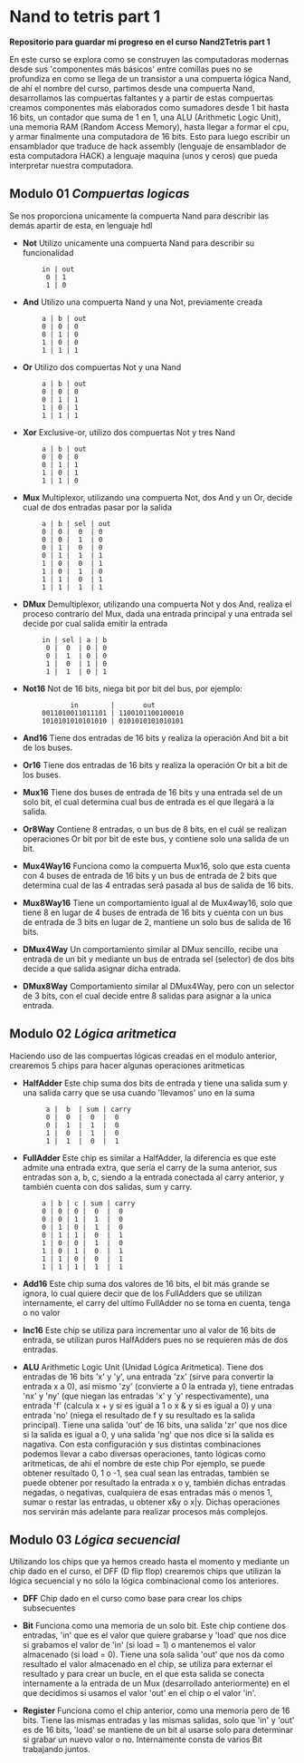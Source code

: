# Nand to tetris part 1

**Repositorio para guardar mi progreso en el curso Nand2Tetris part 1**

En este curso se explora como se construyen las computadoras modernas desde sus 'componentes más básicos' entre comillas pues no se profundiza en como se llega de un transistor a una compuerta lógica Nand, de ahí el nombre del curso, partimos desde una compuerta Nand, desarrollamos las compuertas faltantes y a partir de estas compuertas creamos componentes más elaborados como sumadores desde 1 bit hasta 16 bits, un contador que suma de 1 en 1, una ALU (Arithmetic Logic Unit), una memoria RAM (Random Access Memory), hasta llegar a formar el cpu, y armar finalmente una computadora de 16 bits.
Esto para luego escribir un ensamblador que traduce de hack assembly (lenguaje de ensamblador de esta computadora HACK) a lenguaje maquina (unos y ceros) que pueda interpretar nuestra computadora.

## Modulo 01 ***Compuertas logicas***

Se nos proporciona unicamente la compuerta Nand para describir las demás apartir de esta, en lenguaje hdl
    
- **Not**
 Utilizo unicamente una compuerta Nand para describir su funcionalidad
```
        in | out
         0 | 1 
         1 | 0
```

- **And**
Utilizo una compuerta Nand y una Not, previamente creada
```
        a | b | out
        0 | 0 | 0
        0 | 1 | 0
        1 | 0 | 0
        1 | 1 | 1
```

- **Or**
Utilizo dos compuertas Not y una Nand
```
        a | b | out
        0 | 0 | 0
        0 | 1 | 1
        1 | 0 | 1
        1 | 1 | 1
```

- **Xor**
Exclusive-or, utilizo dos compuertas Not y tres Nand
```
        a | b | out
        0 | 0 | 0
        0 | 1 | 1
        1 | 0 | 1
        1 | 1 | 0
```

- **Mux**
Multiplexor, utilizando una compuerta Not, dos And y un Or, decide cual de dos entradas pasar por la salida 
```
        a | b | sel | out
        0 | 0 |  0  | 0
        0 | 0 |  1  | 0
        0 | 1 |  0  | 0
        0 | 1 |  1  | 1
        1 | 0 |  0  | 1
        1 | 0 |  1  | 0
        1 | 1 |  0  | 1 
        1 | 1 |  1  | 1
```

- **DMux**
Demultiplexor, utilizando una compuerta Not y dos And, realiza el proceso contrario del Mux, dada una entrada principal y una entrada sel decide por cual salida emitir la entrada
```
        in | sel | a | b
         0 |  0  | 0 | 0
         0 |  1  | 0 | 0
         1 |  0  | 1 | 0
         1 |  1  | 0 | 1
```        

- **Not16**
Not de 16 bits, niega bit por bit del bus, por ejemplo:
```
               in        |       out
        0011010011011101 | 1100101100100010
        1010101010101010 | 0101010101010101
```

- **And16**
Tiene dos entradas de 16 bits y realiza la operación And bit a bit de los buses.

- **Or16**
Tiene dos entradas de 16 bits y realiza la operación Or bit a bit de los buses.

- **Mux16**
Tiene dos buses de entrada de 16 bits y una entrada sel de un solo bit, el cual determina cual bus de entrada es el que llegará a la salida.

- **Or8Way**
Contiene 8 entradas, o un bus de 8 bits, en el cuál se realizan operaciones Or bit por bit de este bus, y contiene solo una salida de un bit.

- **Mux4Way16**
Funciona como la compuerta Mux16, solo que esta cuenta con 4 buses de entrada de 16 bits y un bus de entrada de 2 bits que determina cual de las 4 entradas será pasada al bus de salida de 16 bits.

- **Mux8Way16**
Tiene un comportamiento igual al de Mux4way16, solo que tiene 8 en lugar de 4 buses de entrada de 16 bits y cuenta con un bus de entrada de 3 bits en lugar de 2, mantiene un solo bus de salida de 16 bits.

- **DMux4Way**
Un comportamiento similar al DMux sencillo, recibe una entrada de un bit y mediante un bus de entrada sel (selector) de dos bits decide a que salida asignar dicha entrada.

- **DMux8Way**
Comportamiento similar al DMux4Way, pero con un selector de 3 bits, con el cual decide entre 8 salidas para asignar a la unica entrada.


## Modulo 02 ***Lógica aritmetica***

Haciendo uso de las compuertas lógicas creadas en el modulo anterior, crearemos 5 chips para hacer algunas operaciones aritmeticas

- **HalfAdder**
Este chip suma dos bits de entrada y tiene una salida sum y una salida carry que se usa cuando 'llevamos' uno en la suma
```
         a |  b  | sum | carry
         0 |  0  |  0  |  0
         0 |  1  |  1  |  0
         1 |  0  |  1  |  0
         1 |  1  |  0  |  1
```

- **FullAdder**
Este chip es similar a HalfAdder, la diferencia es que este admite una entrada extra, que sería el carry de la suma anterior, sus entradas son a, b, c, siendo a la entrada conectada al carry anterior, y también cuenta con dos salidas, sum y carry.
```
        a | b | c | sum | carry
        0 | 0 | 0 |  0  |  0
        0 | 0 | 1 |  1  |  0
        0 | 1 | 0 |  1  |  0
        0 | 1 | 1 |  0  |  1
        1 | 0 | 0 |  1  |  0
        1 | 0 | 1 |  0  |  1
        1 | 1 | 0 |  0  |  1
        1 | 1 | 1 |  1  |  1
```

- **Add16**
Este chip suma dos valores de 16 bits, el bit más grande se ignora, lo cual quiere decir que de los FullAdders que se utilizan internamente, el carry del ultimo FullAdder no se toma en cuenta, tenga o no valor 

- **Inc16**
Este chip se utiliza para incrementar uno al valor de 16 bits de entrada, se utilizan puros HalfAdders pues no se requieren más de dos entradas.

- **ALU**
Arithmetic Logic Unit (Unidad Lógica Aritmetica).
Tiene dos entradas de 16 bits 'x' y 'y', una entrada 'zx' (sirve para convertir la entrada x a 0), así mismo 'zy' (convierte a 0 la entrada y), tiene entradas 'nx' y 'ny' (que niegan las entradas 'x' y 'y' respectivamente), una entrada 'f' (calcula x + y si es igual a 1 o x & y si es igual a 0) y una entrada 'no' (niega el resultado de f y su resultado es la salida principal).
Tiene una salida 'out' de 16 bits, una salida 'zr' que nos dice si la salida es igual a 0, y una salida 'ng' que nos dice si la salida es nagativa.
Con esta configuración y sus distintas combinaciones podemos llevar a cabo diversas operaciones, tanto lógicas como aritmeticas, de ahi el nombre de este chip
Por ejemplo, se puede obtener resultado 0, 1 o -1, sea cual sean las entradas, también se puede obtener por resultado la entrada x o y, también dichas entradas negadas, o negativas, cualquiera de esas entradas más o menos 1, sumar o restar las entradas, u obtener x&y o x|y.
Dichas operaciones nos servirán más adelante para realizar procesos más complejos.


## Modulo 03 ***Lógica secuencial***

Utilizando los chips que ya hemos creado hasta el momento y mediante un chip dado en el curso, el DFF (D flip flop) crearemos chips que utilizan la lógica secuencial y no sólo la lógica combinacional como los anteriores.

- **DFF**
Chip dado en el curso como base para crear los chips subsecuentes

- **Bit**
Funciona como una memoria de un solo bit.
Este chip contiene dos entradas, 'in' que es el valor que quiere grabarse y 'load' que nos dice si grabamos el valor de 'in' (si load = 1) o mantenemos el valor almacenado (si load = 0).
Tiene una sola salida 'out' que nos da como resultado el valor almacenado en el chip, se utiliza para externar el resultado y para crear un bucle, en el que esta salida se conecta internamente a la entrada de un Mux (desarrollado anteriormente) en el que decidimos si usamos el valor 'out' en el chip o el valor 'in'.

- **Register**
Funciona como el chip anterior, como una memoria pero de 16 bits.
Tiene las mismas entradas y las mismas salidas, solo que 'in' y 'out' es de 16 bits, 'load' se mantiene de un bit al usarse solo para determinar si grabar un nuevo valor o no. Internamente consta de varios Bit trabajando juntos.